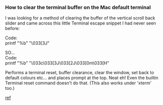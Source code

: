
### How to clear the terminal buffer on the Mac default terminal

I was looking for a method of clearing the buffer of the vertical scroll back slider and came across this little Terminal escape snippet I had never seen before:   

Code:   
printf "%b" "\033[3J"   

SO...   
Code:   
printf "%b" "\033c\033[3J\033[2J\033[0m\033[H"

Performs a terminal reset, buffer clearance, clear the window, set back to default colours etc... and places prompt at the top.
Neat eh!
Even the builtin Terminal  reset  command doesn't do that.
(This also works under 'xterm' too.)

[ref](https://www.unix.com/os-x-apple-/279401-means-clearing-scroll-buffer-osx-terminal.html)
